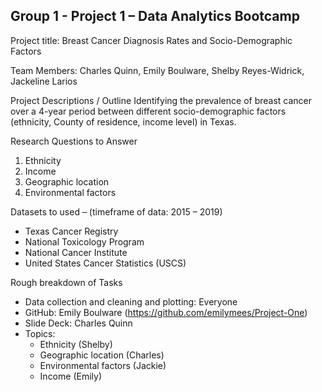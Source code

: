 Group 1 - Project 1 – Data Analytics Bootcamp
---

Project title:
Breast Cancer Diagnosis Rates and Socio-Demographic Factors

Team Members:
Charles Quinn, Emily Boulware, Shelby Reyes-Widrick, Jackeline Larios

Project Descriptions / Outline 
Identifying the prevalence of breast cancer over a 4-year period between different socio-demographic factors (ethnicity, County of residence, income level) in Texas.

Research Questions to Answer
1.	Ethnicity
2.	Income
3.	Geographic location
4.	Environmental factors

Datasets to used – (timeframe of data: 2015 – 2019)
*	Texas Cancer Registry  
*	National Toxicology Program
*	National Cancer Institute
*	United States Cancer Statistics (USCS)

Rough breakdown of Tasks 
*	Data collection and cleaning and plotting: Everyone
*	GitHub: Emily Boulware (https://github.com/emilymees/Project-One)
*   Slide Deck: Charles Quinn
*	Topics:
    -   Ethnicity (Shelby)
    -   Geographic location (Charles)
    -   Environmental factors (Jackie)
    -   Income (Emily)
